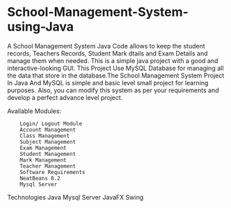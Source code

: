 # School-Management-System-using-Java
  A School Management System Java Code allows to keep the student records, Teachers Records, Student Mark dtails and Exam Details and manage them when needed. This is a simple java project with a good and interactive-looking GUI. This Project Use MySQL Database for managing all the data that store in the database.The School Management System Project In Java And MySQL is simple and basic level small project for learning purposes. Also, you can modify this system as per your requirements and develop a perfect advance level project.

Available Modules:

        Login/ Logout Module
        Account Management
        Class Management
        Subject Management
        Exam Management
        Student Management
        Mark Management
        Teacher Management
        Software Requirements
        NeatBeans 8.2
        Mysql Server

Technologies
        Java
        Mysql Server
        JavaFX
        Swing
